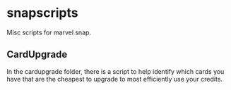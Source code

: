 # snapscripts
Misc scripts for marvel snap.

## CardUpgrade

In the cardupgrade folder, there is a script to help identify which cards you have that are the cheapest to upgrade to most efficiently use your credits.

